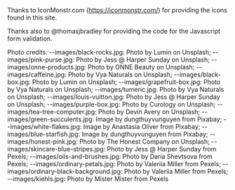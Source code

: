 Thanks to IconMonstr.com (https://iconmonstr.com/) for providing the icons found in this site.

Thanks also to @thomasjbradley for providing the code for the Javascript form validation.


Photo credits:
--images/black-rocks.jpg: Photo by Lumin on Unsplash;
--images/pink-purse.jpg: Photo by Jess @ Harper Sunday on Unsplash;
--images/onne-products.jpg: Photo by ONNE Beauty on Unsplash;
--images/caffeine.jpg: Photo by Vya Naturals on Unsplash;
--images/black-box.jpg: Photo by Lumin on Unsplash;
--images/grapefruit-box.jpg: Photo by Vya Naturals on Unsplash;
--images/tumeric.jpg: Photo by Vya Naturals on Unsplash;
--images/louis-vuitton.jpg: Photo by Jess @ Harper Sunday on Unsplash;
--images/purple-box.jpg: Photo by Curology on Unsplash;
--images/tea-tree-computer.jpg: Photo by Devin Avery on Unsplash;
--images/green-succulents.jpg: Image by dungthuyvunguyen from Pixabay;
--images/white-flakes.jpg: Image by Anastasia Oliver from Pixabay;
--images/blue-starfish.jpg: Image by dungthuyvunguyen from Pixabay;
--images/honest-pink.jpg: Photo by The Honest Company on Unsplash;
--images/skincare-blue-stripes.jpg: Photo by Jess @ Harper Sunday from Pexels;
--images/oils-and-brushes.jpg: Photo by Daria Shevtsova from Pexels;
--images/ordinary-petals.jpg: Photo by Valeriia Miller from Pexels;
--images/ordinary-black-background.jpg: Photo by Valeriia Miller from Pexels;
--images/kiehls.jpg: Photo by Mister Mister from Pexels
